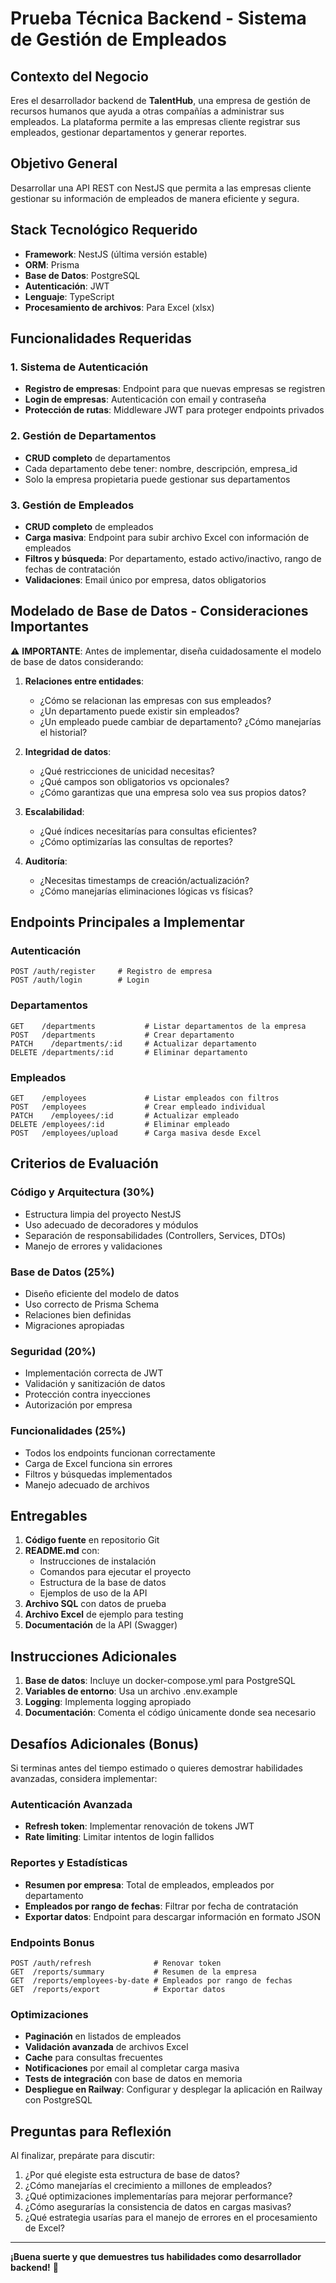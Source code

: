 # Prueba Técnica Backend - Sistema de Gestión de Empleados

## Contexto del Negocio

Eres el desarrollador backend de **TalentHub**, una empresa de gestión de recursos humanos que ayuda a otras compañías a administrar sus empleados. La plataforma permite a las empresas cliente registrar sus empleados, gestionar departamentos y generar reportes.

## Objetivo General

Desarrollar una API REST con NestJS que permita a las empresas cliente gestionar su información de empleados de manera eficiente y segura.

## Stack Tecnológico Requerido

- **Framework**: NestJS (última versión estable)
- **ORM**: Prisma
- **Base de Datos**: PostgreSQL
- **Autenticación**: JWT
- **Lenguaje**: TypeScript
- **Procesamiento de archivos**: Para Excel (xlsx)

## Funcionalidades Requeridas

### 1. Sistema de Autenticación

- **Registro de empresas**: Endpoint para que nuevas empresas se registren
- **Login de empresas**: Autenticación con email y contraseña
- **Protección de rutas**: Middleware JWT para proteger endpoints privados

### 2. Gestión de Departamentos

- **CRUD completo** de departamentos
- Cada departamento debe tener: nombre, descripción, empresa_id
- Solo la empresa propietaria puede gestionar sus departamentos

### 3. Gestión de Empleados

- **CRUD completo** de empleados
- **Carga masiva**: Endpoint para subir archivo Excel con información de empleados
- **Filtros y búsqueda**: Por departamento, estado activo/inactivo, rango de fechas de contratación
- **Validaciones**: Email único por empresa, datos obligatorios

## Modelado de Base de Datos - Consideraciones Importantes

⚠️ **IMPORTANTE**: Antes de implementar, diseña cuidadosamente el modelo de base de datos considerando:

1. **Relaciones entre entidades**:

   - ¿Cómo se relacionan las empresas con sus empleados?
   - ¿Un departamento puede existir sin empleados?
   - ¿Un empleado puede cambiar de departamento? ¿Cómo manejarías el historial?

2. **Integridad de datos**:

   - ¿Qué restricciones de unicidad necesitas?
   - ¿Qué campos son obligatorios vs opcionales?
   - ¿Cómo garantizas que una empresa solo vea sus propios datos?

3. **Escalabilidad**:

   - ¿Qué índices necesitarías para consultas eficientes?
   - ¿Cómo optimizarías las consultas de reportes?

4. **Auditoría**:
   - ¿Necesitas timestamps de creación/actualización?
   - ¿Cómo manejarías eliminaciones lógicas vs físicas?

## Endpoints Principales a Implementar

### Autenticación

```
POST /auth/register     # Registro de empresa
POST /auth/login        # Login
```

### Departamentos

```
GET    /departments           # Listar departamentos de la empresa
POST   /departments           # Crear departamento
PATCH    /departments/:id     # Actualizar departamento
DELETE /departments/:id       # Eliminar departamento
```

### Empleados

```
GET    /employees             # Listar empleados con filtros
POST   /employees             # Crear empleado individual
PATCH    /employees/:id       # Actualizar empleado
DELETE /employees/:id         # Eliminar empleado
POST   /employees/upload      # Carga masiva desde Excel
```

## Criterios de Evaluación

### Código y Arquitectura (30%)

- Estructura limpia del proyecto NestJS
- Uso adecuado de decoradores y módulos
- Separación de responsabilidades (Controllers, Services, DTOs)
- Manejo de errores y validaciones

### Base de Datos (25%)

- Diseño eficiente del modelo de datos
- Uso correcto de Prisma Schema
- Relaciones bien definidas
- Migraciones apropiadas

### Seguridad (20%)

- Implementación correcta de JWT
- Validación y sanitización de datos
- Protección contra inyecciones
- Autorización por empresa

### Funcionalidades (25%)

- Todos los endpoints funcionan correctamente
- Carga de Excel funciona sin errores
- Filtros y búsquedas implementados
- Manejo adecuado de archivos

## Entregables

1. **Código fuente** en repositorio Git
2. **README.md** con:
   - Instrucciones de instalación
   - Comandos para ejecutar el proyecto
   - Estructura de la base de datos
   - Ejemplos de uso de la API
3. **Archivo SQL** con datos de prueba
4. **Archivo Excel** de ejemplo para testing
5. **Documentación** de la API (Swagger)

## Instrucciones Adicionales

1. **Base de datos**: Incluye un docker-compose.yml para PostgreSQL
2. **Variables de entorno**: Usa un archivo .env.example
3. **Logging**: Implementa logging apropiado
4. **Documentación**: Comenta el código únicamente donde sea necesario

## Desafíos Adicionales (Bonus)

Si terminas antes del tiempo estimado o quieres demostrar habilidades avanzadas, considera implementar:

### Autenticación Avanzada

- **Refresh token**: Implementar renovación de tokens JWT
- **Rate limiting**: Limitar intentos de login fallidos

### Reportes y Estadísticas

- **Resumen por empresa**: Total de empleados, empleados por departamento
- **Empleados por rango de fechas**: Filtrar por fecha de contratación
- **Exportar datos**: Endpoint para descargar información en formato JSON

### Endpoints Bonus

```
POST /auth/refresh              # Renovar token
GET  /reports/summary           # Resumen de la empresa
GET  /reports/employees-by-date # Empleados por rango de fechas
GET  /reports/export            # Exportar datos
```

### Optimizaciones

- **Paginación** en listados de empleados
- **Validación avanzada** de archivos Excel
- **Cache** para consultas frecuentes
- **Notificaciones** por email al completar carga masiva
- **Tests de integración** con base de datos en memoria
- **Despliegue en Railway**: Configurar y desplegar la aplicación en Railway con PostgreSQL

## Preguntas para Reflexión

Al finalizar, prepárate para discutir:

1. ¿Por qué elegiste esta estructura de base de datos?
2. ¿Cómo manejarías el crecimiento a millones de empleados?
3. ¿Qué optimizaciones implementarías para mejorar performance?
4. ¿Cómo asegurarías la consistencia de datos en cargas masivas?
5. ¿Qué estrategia usarías para el manejo de errores en el procesamiento de Excel?

---

**¡Buena suerte y que demuestres tus habilidades como desarrollador backend!** 🚀
